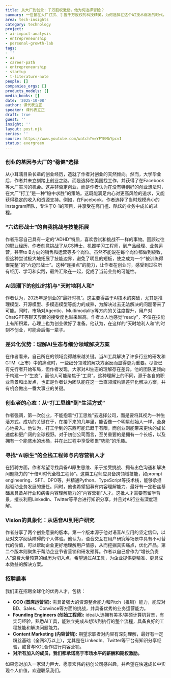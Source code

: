 ```yaml
---
title: 从大厂到创业：千万股权激励，他为何选择冒险？
summary: 一位曾在大厂打拼、手握千万股权的科技精英，为何选择在这个AI技术爆发的时代，投身一场充满不确定性的创业征程？
area: tech-insights
category: technology
project:
- ai-impact-analysis
- entrepreneurship
- personal-growth-lab
tags:
- ''
- ai
- career-path
- entrepreneurship
- startup
- t-literature-note
people: []
companies_orgs: []
products_models: []
media_books: []
date: '2025-10-08'
author: 课代表立正
speaker: 课代表立正
draft: true
guest: ''
insight: ''
layout: post.njk
series: ''
source: https://www.youtube.com/watch?v=YFYKMbYpcvI
status: evergreen
---
```

### 创业的基因与大厂的“稳健”选择

从小耳濡目染长辈的创业经历，造就了作者对创业的天然倾向。然而，大学毕业后，作者并未立刻踏上创业之路，而是选择在美国找工作，并获得了在Facebook等大厂实习的机会。这并非否定创业，而是作者认为在没有特别好的创业想法时，在大厂“打工”是一种“稳中求胜”的策略。这既能满足内心对更高风险的追求，又能获得稳定的收入和资源支持。例如，在Facebook，作者选择了当时规模尚小的Instagram团队，专注于0-1的项目，并享受在高门槛、酷炫的业务中成长的过程。

### “六边形战士”的自我挑战与技能拓展

作者形容自己具有一定的“ADHD”特质，喜欢尝试和挑战不一样的事物。回顾过往的职业经历，作者刻意挑战了从CS博士、机器学习工程师，到产品经理、业务运营，甚至to B方向的销售和运营等多个岗位。虽然不能说在每个岗位都做到极致，但这种尝试极大地拓展了技能边界，避免了明显的短板，使之成为一个“被训练得很完整”的“六边形战士”。这种“连接点”的能力，让作者在创业时，感受到过往所有经历、学习和实践，最终汇聚在一起，促成了当前业务的可能性。

### AI浪潮下的创业时机与“天时地利人和”

作者认为，2025年是创业的“最好时机”。这主要得益于AI技术的突破，尤其是推理模型、开源模型、多模态模型等能力的成熟，为解决过去无法解决的问题带来了可能。同时，市场对Agentic、Multimodality等方向的关注度提升，用户对ChatGPT等聊天界面的接受度也越来越高。作者本人也感觉“ready”，不仅在技能上有所积累，心理上也为创业做好了准备。他认为，在这样的“天时地利人和”的时刻不创业，可能会后悔一辈子。

### 差异化优势：理解AI生态与细分领域解决方案

在作者看来，自己所在的领域变得越来越关键。当AI工具解决了许多行业的研发和GTM（上市）中的痛点时，一些细分领域的解决方案反而显得更为重要。尽管已有先行者开始布局，但作者发现，大家对AI生态的理解存在差异。他的团队更倾向于构建一个“生态”，而他人可能聚焦于“工具”。这种理解上的不同，源于各自的职业背景和出发点，也正是作者认为团队能在这一垂直领域构建差异化解决方案，并有机会做出一番大事业的关键。

### 创业者的心态：从“打工思维”到“生活方式”

作者强调，第一次创业，不能抱着“打工思维”去选择公司，而是要将其视为一种生活方式。成功的关键在于，在接下来的几年里，能否像一个明星创始人一样，全身心地投入。他认为，打工学到的东西可能已趋于有限，而创业则能带来更快的成长速度和更广阔的全球视野。对于初创公司而言，至关重要的是拥有一个长板，以及拥有一个能盛水的水桶，并在此过程中享受积累“势能”的乐趣。

### 寻找“AI原生”的全栈工程师与内容营销人才

在招聘方面，作者希望寻找具备AI原生思维、乐于接受挑战、拥有出色沟通和解决问题能力的“十倍AI时代全栈工程师”。这类工程师应具备跨领域技能，如prompt engineering、SFT、DPO等，并精通Python、TypeScript等技术栈，能够承担起驱动业务发展的重任。同时，他也希望招募有内容理解能力、最好有一定粉丝基础且具备AI行业和病毒内容理解能力的“内容营销”人才。这批人才需要有留学背景，擅长利用LinkedIn、Twitter等平台进行知识分享，并且对AI行业有深度理解。

### Vision的具象化：从语音AI到用户研究

作者分享了两个创业愿景的版本。第一个版本源于他对语音AI应用的坚定信仰，以及对文字阅读障碍的个人体验。他认为，语音交互在用户研究等场景中具有不可替代的价值，可以帮助企业更好地理解用户情感，从而挖掘真实痛点，优化产品。第二个版本则聚焦于帮助企业节省营销和研发预算。作者以自己曾作为“增长负责人”浪费大量预算的经历为切入点，希望通过AI工具，为企业提供更精准、更具成本效益的解决方案。

### 招聘启事

我们正在招聘全球化的优秀人才，包括：
*   **COO (首席运营官):** 需具备强大的资源整合能力和Pitch（推销）能力，能应对BD、Sales、Convince等方面的挑战，并具备优秀的业务运营能力。
*   **Founding Engineers (创始工程师):** ideal人选拥有美本/美硕计算机背景，有实习经验，熟悉AI工具，能独立完成从想法到执行的整个流程，具备良好的工程技能和解决问题能力。
*   **Content Marketing (内容营销):** 期望求职者对内容有深刻理解，最好有一定粉丝基础（全网3万以上），尤其是在LinkedIn、Twitter等平台有知识分享经验，或曾与KOL合作进行内容营销。
*   **对所有加入的成员，我们都承诺高于市场水平的薪酬和期权激励。**

如果您对加入一家潜力巨大、愿景宏伟的初创公司感兴趣，并希望在快速成长中实现个人价值，欢迎联系我们。